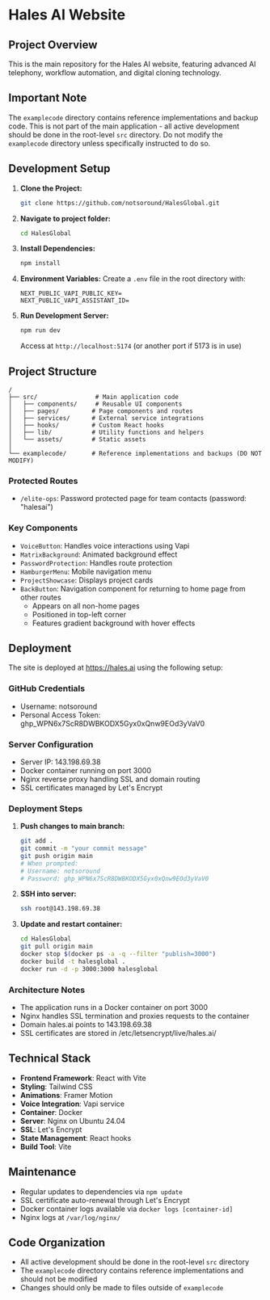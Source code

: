 # Hales AI Website

## Project Overview
This is the main repository for the Hales AI website, featuring advanced AI telephony, workflow automation, and digital cloning technology.

## Important Note
The `examplecode` directory contains reference implementations and backup code. This is not part of the main application - all active development should be done in the root-level `src` directory. Do not modify the `examplecode` directory unless specifically instructed to do so.

## Development Setup

1. **Clone the Project:**
   ```bash
   git clone https://github.com/notsoround/HalesGlobal.git
   ```

2. **Navigate to project folder:**
   ```bash
   cd HalesGlobal
   ```

3. **Install Dependencies:**
   ```bash
   npm install
   ```

4. **Environment Variables:**
   Create a `.env` file in the root directory with:
   ```
   NEXT_PUBLIC_VAPI_PUBLIC_KEY=
   NEXT_PUBLIC_VAPI_ASSISTANT_ID=
   ```

5. **Run Development Server:**
   ```bash
   npm run dev
   ```
   Access at `http://localhost:5174` (or another port if 5173 is in use)

## Project Structure

```
/
├── src/                # Main application code
│   ├── components/     # Reusable UI components
│   ├── pages/         # Page components and routes
│   ├── services/      # External service integrations
│   ├── hooks/         # Custom React hooks
│   ├── lib/           # Utility functions and helpers
│   └── assets/        # Static assets
│
└── examplecode/       # Reference implementations and backups (DO NOT MODIFY)
```

### Protected Routes
- `/elite-ops`: Password protected page for team contacts (password: "halesai")

### Key Components
- `VoiceButton`: Handles voice interactions using Vapi
- `MatrixBackground`: Animated background effect
- `PasswordProtection`: Handles route protection
- `HamburgerMenu`: Mobile navigation menu
- `ProjectShowcase`: Displays project cards
- `BackButton`: Navigation component for returning to home page from other routes
  - Appears on all non-home pages
  - Positioned in top-left corner
  - Features gradient background with hover effects

## Deployment

The site is deployed at https://hales.ai using the following setup:

### GitHub Credentials
- Username: notsoround
- Personal Access Token: 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

### Server Configuration
- Server IP: 143.198.69.38
- Docker container running on port 3000
- Nginx reverse proxy handling SSL and domain routing
- SSL certificates managed by Let's Encrypt

### Deployment Steps

1. **Push changes to main branch:**
   ```bash
   git add .
   git commit -m "your commit message"
   git push origin main
   # When prompted:
   # Username: notsoround
   # Password: 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
   ```

2. **SSH into server:**
   ```bash
   ssh root@143.198.69.38
   ```

3. **Update and restart container:**
   ```bash
   cd HalesGlobal
   git pull origin main
   docker stop $(docker ps -a -q --filter "publish=3000")
   docker build -t halesglobal .
   docker run -d -p 3000:3000 halesglobal
   ```

### Architecture Notes
- The application runs in a Docker container on port 3000
- Nginx handles SSL termination and proxies requests to the container
- Domain hales.ai points to 143.198.69.38
- SSL certificates are stored in /etc/letsencrypt/live/hales.ai/

## Technical Stack
- **Frontend Framework**: React with Vite
- **Styling**: Tailwind CSS
- **Animations**: Framer Motion
- **Voice Integration**: Vapi service
- **Container**: Docker
- **Server**: Nginx on Ubuntu 24.04
- **SSL**: Let's Encrypt
- **State Management**: React hooks
- **Build Tool**: Vite

## Maintenance
- Regular updates to dependencies via `npm update`
- SSL certificate auto-renewal through Let's Encrypt
- Docker container logs available via `docker logs [container-id]`
- Nginx logs at `/var/log/nginx/`

## Code Organization
- All active development should be done in the root-level `src` directory
- The `examplecode` directory contains reference implementations and should not be modified
- Changes should only be made to files outside of `examplecode`
